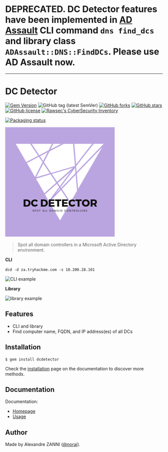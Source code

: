# DEPRECATED. DC Detector features have been implemented in [AD Assault](https://github.com/noraj/ADAssault) CLI command `dns find_dcs` and library class `ADAssault::DNS::FindDCs`. Please use AD Assault now.

---

# DC Detector

[![Gem Version](https://badge.fury.io/rb/dcdetector.svg)](https://badge.fury.io/rb/dcdetector)
![GitHub tag (latest SemVer)](https://img.shields.io/github/tag/noraj/dcdetector)
[![GitHub forks](https://img.shields.io/github/forks/noraj/dcdetector)](https://github.com/noraj/dcdetector/network)
[![GitHub stars](https://img.shields.io/github/stars/noraj/dcdetector)](https://github.com/noraj/dcdetector/stargazers)
[![GitHub license](https://img.shields.io/github/license/noraj/dcdetector)](https://github.com/noraj/dcdetector/blob/master/LICENSE)
[![Rawsec's CyberSecurity Inventory](https://inventory.raw.pm/img/badges/Rawsec-inventoried-FF5050_flat.svg)](https://inventory.raw.pm/tools.html#DC%20Detector)

[![Packaging status](https://repology.org/badge/vertical-allrepos/dcdetector.svg)](https://repology.org/project/dcdetector/versions)

![logo](https://github.com/noraj/DCDetector/raw/master/docs/_media/logo.png)

> Spot all domain controllers in a Microsoft Active Directory environment.

**CLI**

`dcd -d za.tryhackme.com -s 10.200.28.101`

![CLI example](https://i.imgur.com/IFx0yBb.png)

**Library**

![library example](https://i.imgur.com/F3YGeKS.png)

## Features

- CLI and library
- Find computer name, FQDN, and IP address(es) of all DCs

## Installation

```plaintext
$ gem install dcdetector
```

Check the [installation](https://noraj.github.io/DCDetector/yard/file.Installation.html) page on the documentation to discover more methods.

## Documentation

Documentation:

- [Homepage](https://noraj.github.io/dcdetector/)
- [Usage](https://noraj.github.io/DCDetector/yard/file.Usage.html)

## Author

Made by Alexandre ZANNI ([@noraj](https://pwn.by/noraj/)).
